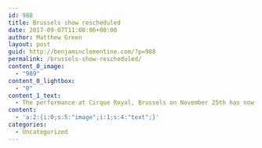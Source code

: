```yaml
---
id: 988
title: Brussels show rescheduled
date: 2017-09-07T11:08:06+00:00
author: Matthew Green
layout: post
guid: http://benjaminclementine.com/?p=988
permalink: /brussels-show-rescheduled/
content_0_image:
  - "989"
content_0_lightbox:
  - "0"
content_1_text:
  - The performance at Cirque Royal, Brussels on November 25th has now been moved to the Ancienne Belgique and rescheduled for November 8th, 2017. All tickets purchased remain valid, and for those who cannot attend the new date, please request your reimbursement before September 30th, 2017 from the point of purchase.
content:
  - 'a:2:{i:0;s:5:"image";i:1;s:4:"text";}'
categories:
  - Uncategorized
---
```

